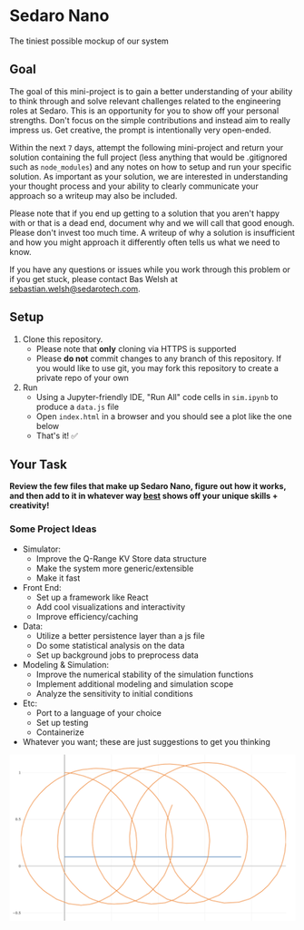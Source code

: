# Sedaro Nano

The tiniest possible mockup of our system

## Goal

The goal of this mini-project is to gain a better understanding of your ability to think through and solve relevant challenges related to the engineering roles at Sedaro. This is an opportunity for you to show off your personal strengths. Don't focus on the simple contributions and instead aim to really impress us. Get creative, the prompt is intentionally very open-ended.

Within the next `7` days, attempt the following mini-project and return your solution containing the full project (less anything that would be .gitignored such as `node_modules`) and any notes on how to setup and run your specific solution. As important as your solution, we are interested in understanding your thought process and your ability to clearly communicate your approach so a writeup may also be included.

Please note that if you end up getting to a solution that you aren't happy with or that is a dead end, document why and we will call that good enough. Please don't invest too much time. A writeup of why a solution is insufficient and how you might approach it differently often tells us what we need to know.

If you have any questions or issues while you work through this problem or if you get stuck, please contact Bas Welsh at sebastian.welsh@sedarotech.com.

## Setup

1. Clone this repository.
   - Please note that **only** cloning via HTTPS is supported
   - Please **do not** commit changes to any branch of this repository. If you would like to use git, you may fork this repository to create a private repo of your own
2. Run
   - Using a Jupyter-friendly IDE, "Run All" code cells in `sim.ipynb` to produce a `data.js` file
   - Open `index.html` in a browser and you should see a plot like the one below
   - That's it! ✅

## Your Task

**Review the few files that make up Sedaro Nano, figure out how it works, and then add to it in whatever way <u>best</u> shows off your unique skills + creativity!**

### Some Project Ideas

- Simulator:
  - Improve the Q-Range KV Store data structure
  - Make the system more generic/extensible
  - Make it fast
- Front End:
  - Set up a framework like React
  - Add cool visualizations and interactivity
  - Improve efficiency/caching
- Data:
  - Utilize a better persistence layer than a js file
  - Do some statistical analysis on the data
  - Set up background jobs to preprocess data
- Modeling & Simulation:
  - Improve the numerical stability of the simulation functions
  - Implement additional modeling and simulation scope
  - Analyze the sensitivity to initial conditions
- Etc:
  - Port to a language of your choice
  - Set up testing
  - Containerize
- Whatever you want; these are just suggestions to get you thinking

![](./screenshot.png)

